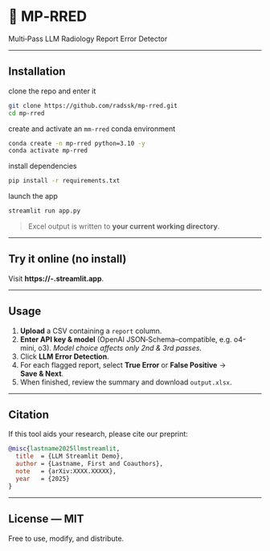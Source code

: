 # 📑 MP‑RRED
Multi‑Pass LLM Radiology Report Error Detector




---

## Installation

clone the repo and enter it

```bash
git clone https://github.com/radssk/mp-rred.git
cd mp-rred
```

create and activate an `mm-rred` conda environment
```bash
conda create -n mp-rred python=3.10 -y
conda activate mp-rred
```

install dependencies
```bash
pip install -r requirements.txt
```

launch the app
```bash
streamlit run app.py
```

> Excel output is written to **your current working directory**.

---

## Try it online (no install)

Visit **https\://<USER>-<REPO>.streamlit.app**.


---

## Usage

1. **Upload** a CSV containing a `report` column.
2. **Enter API key & model** (OpenAI JSON‑Schema–compatible, e.g. o4-mini, o3). *Model choice affects only 2nd & 3rd passes.*
3. Click **LLM Error Detection**.
4. For each flagged report, select **True Error** or **False Positive** → **Save & Next**.
5. When finished, review the summary and download `output.xlsx`.

---

## Citation

If this tool aids your research, please cite our preprint:

```bibtex
@misc{lastname2025llmstreamlit,
  title  = {LLM Streamlit Demo},
  author = {Lastname, First and Coauthors},
  note   = {arXiv:XXXX.XXXXX},
  year   = {2025}
}
```

---

## License — MIT

Free to use, modify, and distribute.

   
